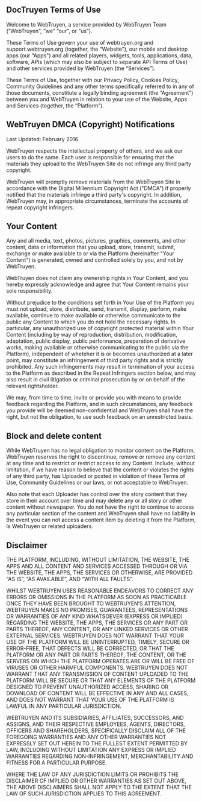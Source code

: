 

## DocTruyen Terms of Use

Welcome to WebTruyen, a service provided by WebTruyen Team (“WebTruyen”, “we” “our”, or “us”).

These Terms of Use govern your use of webtruyen.org and support.webtruyen.org (together, the “Website”), our mobile and desktop apps (our "Apps") and all related players, widgets, tools, applications, data, software, APIs (which may also be subject to separate API Terms of Use) and other services provided by WebTruyen (the “Services”).

These Terms of Use, together with our Privacy Policy, Cookies Policy, Community Guidelines and any other terms specifically referred to in any of those documents, constitute a legally binding agreement (the “Agreement”) between you and WebTruyen in relation to your use of the Website, Apps and Services (together, the “Platform”).

## WebTruyen DMCA (Copyright) Notifications

Last Updated: February 2016

WebTruyen respects the intellectual property of others, and we ask our users to do the same. Each user is responsible for ensuring that the materials they upload to the WebTruyen Site do not infringe any third party copyright.

WebTruyen will promptly remove materials from the WebTruyen Site in accordance with the Digital Millennium Copyright Act ("DMCA") if properly notified that the materials infringe a third party's copyright. In addition, WebTruyen may, in appropriate circumstances, terminate the accounts of repeat copyright infringers.

## Your Content

Any and all media, text, photos, pictures, graphics, comments, and other content, data or information that you upload, store, transmit, submit, exchange or make available to or via the Platform (hereinafter "Your Content") is generated, owned and controlled solely by you, and not by WebTruyen.

WebTruyen does not claim any ownership rights in Your Content, and you hereby expressly acknowledge and agree that Your Content remains your sole responsibility.

Without prejudice to the conditions set forth in Your Use of the Platform you must not upload, store, distribute, send, transmit, display, perform, make available, continue to make available or otherwise communicate to the public any Content to which you do not hold the necessary rights. In particular, any unauthorized use of copyright protected material within Your Content (including by way of reproduction, distribution, modification, adaptation, public display, public performance, preparation of derivative works, making available or otherwise communicating to the public via the Platform), independent of wheteher it is or becomes unauthorized at a later point, may constitute an infringement of third party rights and is strictly prohibited. Any such infringements may result in termination of your access to the Platform as described in the Repeat Infringers section below, and may also result in civil litigation or criminal prosecution by or on behalf of the relevant rightsholder.

We may, from time to time, invite or provide you with means to provide feedback regarding the Platform, and in such circumstances, any feedback you provide will be deemed non-confidential and WebTruyen shall have the right, but not the obligation, to use such feedback on an unrestricted basis.

## Block and delete content

While WebTruyen has no legal obligation to monitor content on the Platform, WebTruyen reserves the right to discontinue, remove or remove any content at any time and to restrict or restrict access to any Content. Include, without limitation, if we have reason to believe that the content or violates the rights of any third party, has Uploaded or posted in violation of these Terms of Use, Community Guidelines or our laws, or not acceptable to WebTruyen.

Also note that each Uploader has control over the story content that they store in their account over time and may delete any or all story or other content without newspaper. You do not have the right to continue to access any particular section of the content and WebTruyen shall have no liability in the event you can not access a content item by deleting it from the Platform, Is WebTruyen or related uploaders.

## Disclaimer

THE PLATFORM, INCLUDING, WITHOUT LIMITATION, THE WEBSITE, THE APPS AND ALL CONTENT AND SERVICES ACCESSED THROUGH OR VIA THE WEBSITE, THE APPS, THE SERVICES OR OTHERWISE, ARE PROVIDED “AS IS”, “AS AVAILABLE”, AND “WITH ALL FAULTS”.

WHILST WEBTRUYEN USES REASONABLE ENDEAVORS TO CORRECT ANY ERRORS OR OMISSIONS IN THE PLATFORM AS SOON AS PRACTICABLE ONCE THEY HAVE BEEN BROUGHT TO WEBTRUYEN’S ATTENTION, WEBTRUYEN MAKES NO PROMISES, GUARANTEES, REPRESENTATIONS OR WARRANTIES OF ANY KIND WHATSOEVER (EXPRESS OR IMPLIED) REGARDING THE WEBSITE, THE APPS, THE SERVICES OR ANY PART OR PARTS THEREOF, ANY CONTENT, OR ANY LINKED SERVICES OR OTHER EXTERNAL SERVICES. WEBTRUYEN DOES NOT WARRANT THAT YOUR USE OF THE PLATFORM WILL BE UNINTERRUPTED, TIMELY, SECURE OR ERROR-FREE, THAT DEFECTS WILL BE CORRECTED, OR THAT THE PLATFORM OR ANY PART OR PARTS THEREOF, THE CONTENT, OR THE SERVERS ON WHICH THE PLATFORM OPERATES ARE OR WILL BE FREE OF VIRUSES OR OTHER HARMFUL COMPONENTS. WEBTRUYEN DOES NOT WARRANT THAT ANY TRANSMISSION OF CONTENT UPLOADED TO THE PLATFORM WILL BE SECURE OR THAT ANY ELEMENTS OF THE PLATFORM DESIGNED TO PREVENT UNAUTHORIZED ACCESS, SHARING OR DOWNLOAD OF CONTENT WILL BE EFFECTIVE IN ANY AND ALL CASES, AND DOES NOT WARRANT THAT YOUR USE OF THE PLATFORM IS LAWFUL IN ANY PARTICULAR JURISDICTION.

WEBTRUYEN AND ITS SUBSIDIARIES, AFFILIATES, SUCCESSORS, AND ASSIGNS, AND THEIR RESPECTIVE EMPLOYEES, AGENTS, DIRECTORS, OFFICERS AND SHAREHOLDERS, SPECIFICALLY DISCLAIM ALL OF THE FOREGOING WARRANTIES AND ANY OTHER WARRANTIES NOT EXPRESSLY SET OUT HEREIN TO THE FULLEST EXTENT PERMITTED BY LAW, INCLUDING WITHOUT LIMITATION ANY EXPRESS OR IMPLIED WARRANTIES REGARDING NON-INFRINGEMENT, MERCHANTABILITY AND FITNESS FOR A PARTICULAR PURPOSE.

WHERE THE LAW OF ANY JURISDICTION LIMITS OR PROHIBITS THE DISCLAIMER OF IMPLIED OR OTHER WARRANTIES AS SET OUT ABOVE, THE ABOVE DISCLAIMERS SHALL NOT APPLY TO THE EXTENT THAT THE LAW OF SUCH JURISDICTION APPLIES TO THIS AGREEMENT.
